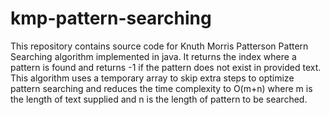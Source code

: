 # kmp-pattern-searching
This repository contains source code for Knuth Morris Patterson Pattern Searching algorithm implemented in java. 
It returns the index where a pattern is found and returns -1 if the pattern does not exist in provided text. 
This algorithm uses a temporary array to skip extra steps to optimize pattern searching and
reduces the time complexity to O(m+n) where m is the length of text supplied and n is the length of pattern to be searched. 


